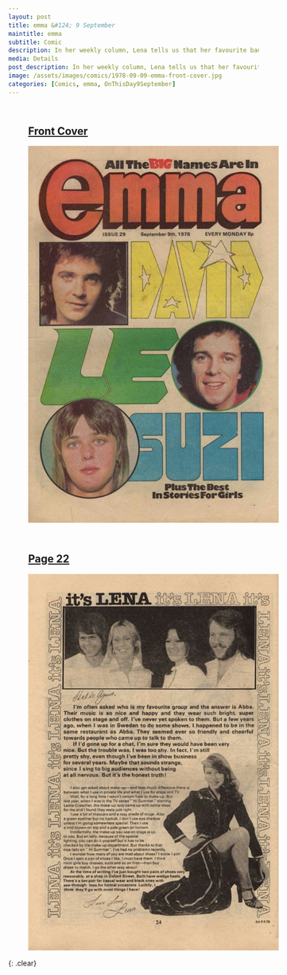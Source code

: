 ```yaml
---
layout: post
title: emma &#124; 9 September
maintitle: emma
subtitle: Comic
description: In her weekly column, Lena tells us that her favourite band is ABBA. She also gives make up tips, and reveals that she is mad about shoes.
media: Details
post_description: In her weekly column, Lena tells us that her favourite band is ABBA. She also gives make up tips, and reveals that she is mad about shoes.
image: /assets/images/comics/1978-09-09-emma-front-cover.jpg
categories: [Comics, emma, OnThisDay9September]
---
```


<figure class="fig1">
<h2 id="front-cover"><a href="#front-cover">Front Cover</a></h2>
<a href="/assets/images/comics/1978-09-09-emma-front-cover.jpg"><img src="/assets/images/comics/1978-09-09-emma-front-cover.jpg" class="full-width zoom-in" /></a>
</figure>

<figure class="fig2">
<h2 id="page-22"><a href="#page-22">Page 22</a></h2>
<a href="/assets/images/comics/1978-09-09-emma-page-24.jpg"><img src="/assets/images/comics/1978-09-09-emma-page-24.jpg" class="full-width zoom-in" /></a>
</figure>

<br />{: .clear}

<style>
.fig1 {float:left; width:48%;}

.fig2 {float:right; width:48%;}

.fig3 {float:right; width:100%;}

figcaption {float:left; width:100%;}

@media screen and (orientation:portrait) {
.fig1, .fig2 {float:left; width:100%;}
figcaption {float:left; width:90%; margin-bottom: 10px;}
}
</style>
